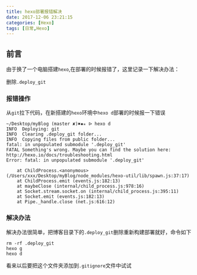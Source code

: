```yaml
---
title: hexo部署报错解决
date: 2017-12-06 23:21:15
categories: [Hexo]
tags: [日常,Hexo]
---
```


## 前言 ##

由于换了一个电脑搭建`hexo`,在部署的时候报错了，这里记录一下解决办法：

删除`.deploy_git`

<!-- more -->

### 报错操作 ###

从`git`拉下代码，在新搭建的`hexo`环境中`hexo d`部署的时候报一下错误

```
~/Desktop/myBlog (master ✘)✖✹✭ ᐅ hexo d
INFO  Deploying: git
INFO  Clearing .deploy_git folder...
INFO  Copying files from public folder...
fatal: in unpopulated submodule '.deploy_git'
FATAL Something's wrong. Maybe you can find the solution here: http://hexo.io/docs/troubleshooting.html
Error: fatal: in unpopulated submodule '.deploy_git'

    at ChildProcess.<anonymous> (/Users/xxx/Desktop/myBlog/node_modules/hexo-util/lib/spawn.js:37:17)
    at ChildProcess.emit (events.js:182:13)
    at maybeClose (internal/child_process.js:978:16)
    at Socket.stream.socket.on (internal/child_process.js:395:11)
    at Socket.emit (events.js:182:13)
    at Pipe._handle.close (net.js:616:12)
```

### 解决办法 ###

解决办法很简单，把博客目录下的`.deploy_git`删除重新构建部署就好，命令如下

```
rm -rf .deploy_git
hexo g
hexo d
```

看来以后要把这个文件夹添加到`.gitignore`文件中试试
